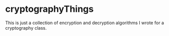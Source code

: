 # cryptographyThings

This is just a collection of encryption and decryption algorithms I wrote for a cryptography class.
